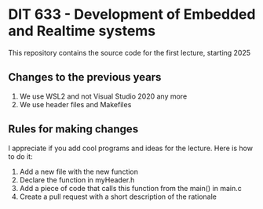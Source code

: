 # DIT 633 - Development of Embedded and Realtime systems

This repository contains the source code for the first lecture, starting 2025

## Changes to the previous years
1. We use WSL2 and not Visual Studio 2020 any more
2. We use header files and Makefiles

## Rules for making changes
I appreciate if you add cool programs and ideas for the lecture. Here is how to do it:

1. Add a new file with the new function
2. Declare the function in myHeader.h
3. Add a piece of code that calls this function from the main() in main.c
4. Create a pull request with a short description of the rationale